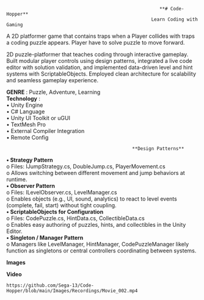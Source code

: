                                                             **# Code-Hopper**
                                                         Learn Coding with Gaming
                                                         
A 2D platformer game that contains traps when a Player collides with traps a coding puzzle appears. Player have to solve puzzle to move forward.    

2D puzzle-platformer that teaches coding through interactive gameplay. Built modular player controls using design patterns, integrated a live code editor with solution validation, and implemented data-driven level and hint systems with ScriptableObjects. Employed clean architecture for scalability and seamless gameplay experience.   

**GENRE** : Puzzle, Adventure, Learning    
**Technology** :  
            •	Unity Engine   
            •	C# Language   
            •	Unity UI Toolkit or uGUI   
            •	TextMesh Pro   
            •	External Compiler Integration       
            •	Remote Config       
            
                                                  **Design Patterns**    
                                                  
**•	Strategy Pattern**    
    o	Files: IJumpStrategy.cs, DoubleJump.cs, PlayerMovement.cs   
    o	Allows switching between different movement and jump behaviors at runtime.   
**•	Observer Pattern**   
    o	Files: ILevelObserver.cs, LevelManager.cs   
    o	Enables objects (e.g., UI, sound, analytics) to react to level events (complete, fail, start) without tight coupling.    
**•	ScriptableObjects for Configuration**    
    o	Files: CodePuzzle.cs, HintData.cs, CollectibleData.cs    
    o	Enables easy authoring of puzzles, hints, and collectibles in the Unity Editor.    
**•	Singleton / Manager Pattern**    
    o	Managers like LevelManager, HintManager, CodePuzzleManager likely function as singletons or central controllers coordinating between systems.    

  **Images**    
   
  **Video**    

    https://github.com/Sega-13/Code-Hopper/blob/main/Images/Recordings/Movie_002.mp4


